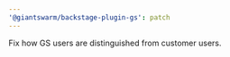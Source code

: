 ```yaml
---
'@giantswarm/backstage-plugin-gs': patch
---
```


Fix how GS users are distinguished from customer users.

